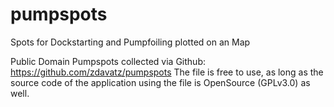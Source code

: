 # pumpspots
Spots for Dockstarting and Pumpfoiling plotted on an Map

Public Domain Pumpspots collected via Github: https://github.com/zdavatz/pumpspots
The file is free to use, as long as the source code of the application using the file is OpenSource (GPLv3.0) as well.
